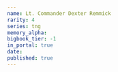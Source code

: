 ```yaml
---
name: Lt. Commander Dexter Remmick
rarity: 4
series: tng
memory_alpha:
bigbook_tier: -1
in_portal: true
date:
published: true
---
```



